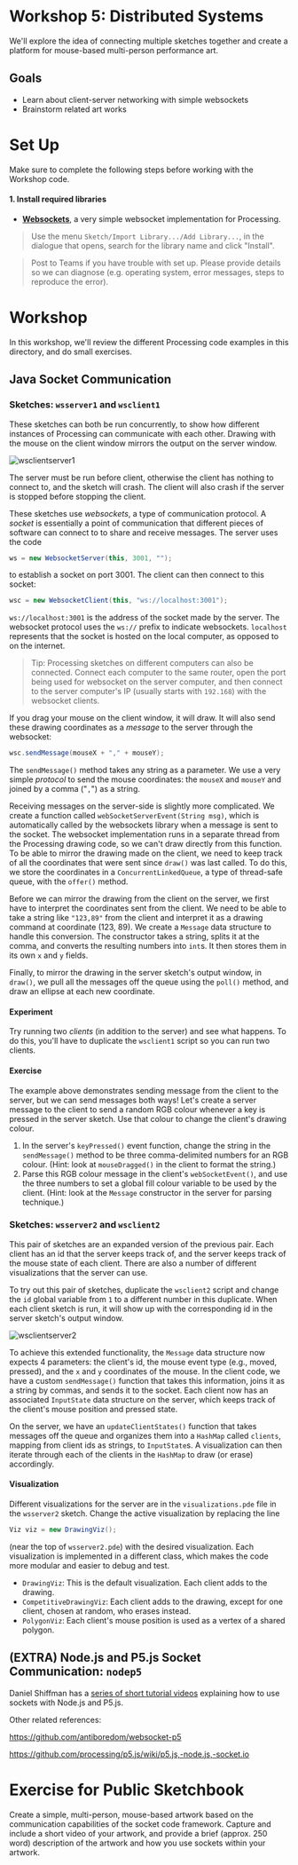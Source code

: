 # Workshop 5: Distributed Systems

We'll explore the idea of connecting multiple sketches together and create a platform for mouse-based multi-person performance art.


## Goals

* Learn about client-server networking with simple websockets
* Brainstorm related art works


# Set Up

Make sure to complete the following steps before working with the Workshop code.

#### 1. Install required libraries

* [**Websockets**](https://github.com/alexandrainst/processing_websockets), a very simple websocket implementation for Processing.

> Use the menu `Sketch/Import Library.../Add Library...`, in the dialogue that opens, search for the library name and click "Install". 

> Post to Teams if you have trouble with set up. Please provide details so we can diagnose (e.g. operating system, error messages, steps to reproduce the error).


# Workshop

In this workshop, we'll review the different Processing code examples in this directory, and do small exercises.

## Java Socket Communication

### Sketches: **`wsserver1`** and  **`wsclient1`**

These sketches can both be run concurrently, to show how different instances of Processing can communicate with each other. Drawing with the mouse on the client window mirrors the output on the server window.

![wsclientserver1](img/wsclientserver1.png)

The server must be run before client, otherwise the client has nothing to connect to, and the sketch will crash. The client will also crash if the server is stopped before stopping the client.

These sketches use *websockets*, a type of communication protocol. A *socket* is essentially a point of communication that different pieces of software can connect to to share and receive messages. The server uses the code
```java
ws = new WebsocketServer(this, 3001, "");
```
to establish a socket on port 3001. The client can then connect to this socket:
```java
wsc = new WebsocketClient(this, "ws://localhost:3001");
```
`ws://localhost:3001` is the address of the socket made by the server. The websocket protocol uses the `ws://` prefix to indicate websockets. `localhost` represents that the socket is hosted on the local computer, as opposed to on the internet.

> Tip: Processing sketches on different computers can also be connected. Connect each computer to the same router, open the port being used for websocket on the server computer, and then connect to the server computer's IP (usually starts with `192.168`) with the websocket clients.

If you drag your mouse on the client window, it will draw. It will also send these drawing coordinates as a *message* to the server through the websocket:
```java
wsc.sendMessage(mouseX + "," + mouseY);
```
The `sendMessage()` method takes any string as a parameter. We use a very simple *protocol* to send the mouse coordinates: the `mouseX` and `mouseY` and joined by a comma ("`,`") as a string.

Receiving messages on the server-side is slightly more complicated. We create a function called `webSocketServerEvent(String msg)`, which is automatically called by the websockets library when a message is sent to the socket. The websocket implementation runs in a separate thread from the Processing drawing code, so we can't draw directly from this function. To be able to mirror the drawing made on the client, we need to keep track of all the coordinates that were sent since `draw()` was last called. To do this, we store the coordinates in a `ConcurrentLinkedQueue`, a type of thread-safe queue, with the `offer()` method.

Before we can mirror the drawing from the client on the server, we first have to interpret the coordinates sent from the client. We need to be able to take a string like `"123,89"` from the client and interpret it as a drawing command at coordinate (123, 89). We create a `Message` data structure to handle this conversion. The constructor takes a string, splits it at the comma, and converts the resulting numbers into `int`s. It then stores them in its own `x` and `y` fields.

Finally, to mirror the drawing in the server sketch's output window, in `draw()`, we pull all the messages off the queue using the `poll()` method, and draw an ellipse at each new coordinate.


#### Experiment

Try running two *clients* (in addition to the server) and see what happens. To do this, you'll have to duplicate the `wsclient1` script so you can run two clients.

#### Exercise

The example above demonstrates sending message from the client to the server, but we can send messages both ways! Let's create a server message to the client to send a random RGB colour whenever a key is pressed in the server sketch. Use that colour to change the client's drawing colour.

1. In the server's `keyPressed()` event function, change the string in the `sendMessage()` method to be three comma-delimited numbers for an RGB colour. (Hint: look at `mouseDragged()` in the client to format the string.)
2. Parse this RGB colour message in the client's `webSocketEvent()`, and use the three numbers to set a global fill colour variable to be used by the client. (Hint: look at the `Message` constructor in the server for parsing technique.)


### Sketches: **`wsserver2`** and  **`wsclient2`**

This pair of sketches are an expanded version of the previous pair. Each client has an id that the server keeps track of, and the server keeps track of the mouse state of each client. There are also a number of different visualizations that the server can use.

To try out this pair of sketches, duplicate the `wsclient2` script and change the `id` global variable from `1` to a different number in this duplicate. When each client sketch is run, it will show up with the corresponding id in the server sketch's output window.

![wsclientserver2](img/wsclientserver2.png)

To achieve this extended functionality, the `Message` data structure now expects 4 parameters: the client's id, the mouse event type (e.g., moved, pressed), and the `x` and `y` coordinates of the mouse. In the client code, we have a custom `sendMessage()` function that takes this information, joins it as a string by commas, and sends it to the socket. Each client now has an associated `InputState` data structure on the server, which keeps track of the client's mouse position and pressed state.

On the server, we have an `updateClientStates()` function that takes messages off the queue and organizes them into a `HashMap` called `clients`, mapping from client ids as strings, to `InputState`s. A visualization can then iterate through each of the clients in the `HashMap` to draw (or erase) accordingly.

<!--
#### Experiments

We'll setup a local network and try to all connect and draw at the same time.
-->

#### Visualization

Different visualizations for the server are in the `visualizations.pde` file in the `wsserver2` sketch. Change the active visualization by replacing the line
```java
Viz viz = new DrawingViz();
```
(near the top of `wsserver2.pde`) with the desired visualization. Each visualization is implemented in a different class, which makes the code more modular and easier to debug and test.

- `DrawingViz`: This is the default visualization. Each client adds to the drawing.
- `CompetitiveDrawingViz`: Each client adds to the drawing, except for one client, chosen at random, who erases instead.
- `PolygonViz`: Each client's mouse position is used as a vertex of a shared polygon.


## (EXTRA) Node.js and P5.js Socket Communication: **`nodep5`**

Daniel Shiffman has a [series of short tutorial videos](https://youtu.be/bjULmG8fqc8) explaining how to use sockets with Node.js and P5.js. 

Other related references:

https://github.com/antiboredom/websocket-p5

https://github.com/processing/p5.js/wiki/p5.js,-node.js,-socket.io

# Exercise for Public Sketchbook

Create a simple, multi-person, mouse-based artwork based on the communication capabilities of the socket code framework. Capture and include a short video of your artwork, and provide a brief (approx. 250 word) description of the artwork and how you use sockets within your artwork.

